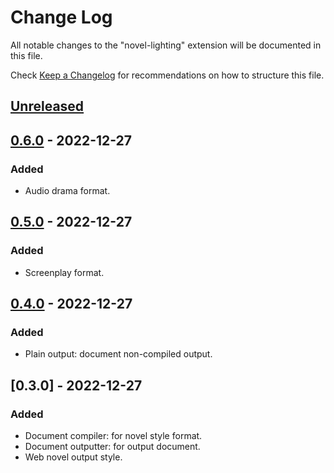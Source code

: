 # Change Log

All notable changes to the "novel-lighting" extension will be documented in this file.

Check [Keep a Changelog](http://keepachangelog.com/) for recommendations on how to structure this file.

## [Unreleased]

## [0.6.0] - 2022-12-27

### Added

- Audio drama format.

## [0.5.0] - 2022-12-27

### Added

- Screenplay format.

## [0.4.0] - 2022-12-27

### Added

- Plain output: document non-compiled output.

## [0.3.0] - 2022-12-27

### Added

- Document compiler: for novel style format.
- Document outputter: for output document.
- Web novel output style.

[unreleased]: https://github.com/nagisc007/vsce-novel-lighting/compare/v0.6.0...HEAD
[0.6.0]: https://github.com/nagisc007/vsce-novel-lighting/compare/v0.6.0...v0.5.0
[0.5.0]: https://github.com/nagisc007/vsce-novel-lighting/compare/v0.5.0...v0.4.0
[0.4.0]: https://github.com/nagisc007/vsce-novel-lighting/compare/v0.4.0...v0.3.0